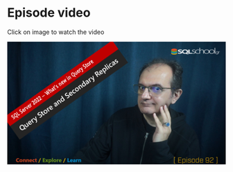 # Episode video

Click on image to watch the video

[![Watch the video](./ytimage.png)](https://youtu.be/9X3k0aOpflc)

